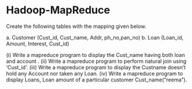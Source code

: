 # Hadoop-MapReduce

Create the following tables with the mapping given below. 

a. Customer (Cust_id, Cust_name, Addr, ph_no,pan_no)
b. Loan (Loan_id, Amount, Interest, Cust_id)

(i) Write a mapreduce program to display the Cust_name having both loan and account .
(ii) Write a mapreduce program to perform natural join using ‘Cust_id’.
(iii) Write a mapreduce program to display the Custname doesn’t hold any Account nor taken any Loan. 
(iv) Write a mapreduce program to display Loans, Loan amount of a particular customer Cust_name(“reema”).
